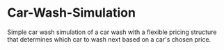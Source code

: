 # Car-Wash-Simulation
Simple car wash simulation of a car wash with a flexible pricing structure that determines which car to wash next based on a car's chosen price.
